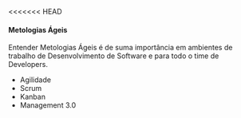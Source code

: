 <<<<<<< HEAD
#### Metologias Ágeis

Entender Metologias Ágeis é de suma importância em ambientes de trabalho de Desenvolvimento de Software e para todo o time de Developers.


- Agilidade
- Scrum
- Kanban
- Management 3.0

